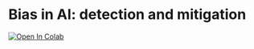 # Bias in AI: detection and mitigation


[![Open In Colab](https://colab.research.google.com/assets/colab-badge.svg)]([https://colab.research.google.com/drive/157nrXzdLmcVEfOk6SIjH_GC6f14cpdAm#scrollTo=13i7KQ9t-CV8])
